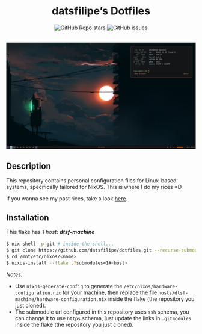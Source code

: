 <div align="center">

# datsfilipe’s Dotfiles

<img alt="GitHub Repo stars" src="https://img.shields.io/github/stars/datsfilipe/dotfiles?colorA=A0A0A0&colorB=FFCFA8&style=for-the-badge&logo=github">
<img alt="GitHub issues" src="https://img.shields.io/github/issues/datsfilipe/dotfiles?colorA=A0A0A0&colorB=FFCFA8&style=for-the-badge&logo=github">

<br/>
<br/>

![Preview](./assets/preview.png)

</div>

## Description

This repository contains personal configuration files for Linux-based systems, specifically tailored for NixOS. This is where I do my rices =D

If you wanna see my past rices, take a look [here](https://myrices.datsfilipe.dev).

## Installation

This flake has *1 host*: ***dtsf-machine***

```bash
$ nix-shell -p git # inside the shell...
$ git clone https://github.com/datsfilipe/dotfiles.git --recurse-submodules /mnt/etc/nixos/<name>
$ cd /mnt/etc/nixos/<name>
$ nixos-install --flake .?submodules=1#<host>
```

*Notes:*

- Use `nixos-generate-config` to generate the `/etc/nixos/hardware-configuration.nix` for your machine, then replace the file `hosts/dtsf-machine/hardware-configuration.nix` inside the flake (the repository you just cloned).
- The submodule url configured in this repository uses `ssh` schema, you can change it to use `https` schema, just update the links in `.gitmodules` inside the flake (the repository you just cloned).
